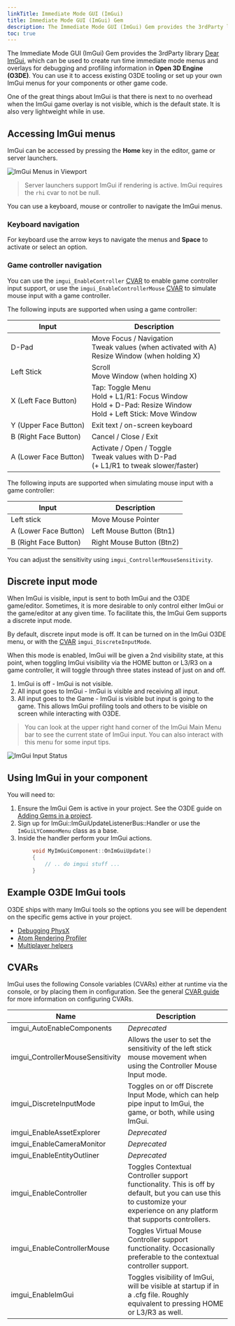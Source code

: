 ```yaml
---
linkTitle: Immediate Mode GUI (ImGui)
title: Immediate Mode GUI (ImGui) Gem
description: The Immediate Mode GUI (ImGui) Gem provides the 3rdParty library Dear ImGui which can be used to create runtime immediate mode overlays for debugging and profiling in Open 3D Engine (O3DE) projects.
toc: true
---
```


The Immediate Mode GUI (ImGui) Gem provides the 3rdParty library [Dear ImGui](https://github.com/ocornut/imgui), which can be used to create run time immediate mode menus and overlays for debugging and profiling information in **Open 3D Engine (O3DE)**. You can use it to access existing O3DE tooling or set up your own ImGui menus for your components or other game code.

One of the great things about ImGui is that there is next to no overhead when the ImGui game overlay is not visible, which is the default state. It is also very lightweight while in use. 

## Accessing ImGui menus

ImGui can be accessed by pressing the **Home** key in the editor, game or server launchers.

![ImGui Menus in Viewport](/images/user-guide/gems/reference/debug/imgui_menus.png)

> Server launchers support ImGui if rendering is active. ImGui requires the `rhi` cvar to not be null.

You can use a keyboard, mouse or controller to navigate the ImGui menus.

### Keyboard navigation

For keyboard use the arrow keys to navigate the menus and **Space** to activate or select an option.

### Game controller navigation

You can use the `imgui_EnableController` [CVAR](#cvars) to enable game controller input support, or use the `imgui_EnableControllerMouse` [CVAR](#cvars) to simulate mouse input with a game controller.

The following inputs are supported when using a game controller:

| Input                 | Description                                                                                                       | 
|-----------------------|-------------------------------------------------------------------------------------------------------------------|
| D-Pad                 | Move Focus / Navigation <br/>Tweak values (when activated with A) <br/> Resize Window (when holding X)            |
| Left Stick            | Scroll <br> Move Window (when holding X)                                                                          |
| X (Left Face Button)  | Tap: Toggle Menu<br>Hold + L1/R1: Focus Window<br>Hold + D-Pad: Resize Window<br />Hold + Left Stick: Move Window |
| Y (Upper Face Button) | Exit text / on-screen keyboard                                                                                    |
| B (Right Face Button) | Cancel / Close / Exit                                                                                             |
| A (Lower Face Button) | Activate / Open / Toggle <br/>Tweak values with D-Pad<br/>(+ L1/R1 to tweak slower/faster)                        |

The following inputs are supported when simulating mouse input with a game controller:

| Input                 | Description               | 
|-----------------------|---------------------------|
| Left stick            | Move Mouse Pointer        |
| A (Lower Face Button) | Left Mouse Button (Btn1)  |
| B (Right Face Button) | Right Mouse Button (Btn2) |

You can adjust the sensitivity using `imgui_ControllerMouseSensitivity`.

## Discrete input mode
When ImGui is visible, input is sent to both ImGui and the O3DE game/editor. Sometimes, it is more desirable to only control either ImGui or the game/editor at any given time. To facilitate this, the ImGui Gem supports a discrete input mode.

By default, discrete input mode is off. It can be turned on in the ImGui O3DE menu, or with the [CVAR](#cvars) `imgui_DiscreteInputMode`.

When this mode is enabled, ImGui will be given a 2nd visibility state, at this point, when toggling ImGui visibility via the HOME button or L3/R3 on a game controller, it will toggle through three states instead of just on and off.

1. ImGui is off - ImGui is not visible.
2. All input goes to ImGui - ImGui is visible and receiving all input.
3. All input goes to the Game - ImGui is visible but input is going to the game. This allows ImGui profiling tools and others to be visible on screen while interacting with O3DE.

> You can look at the upper right hand corner of the ImGui Main Menu bar to see the current state of ImGui input. You can also interact with this menu for some input tips.

![ImGui Input Status](/images/user-guide/gems/reference/debug/imgui_input_and_status.png)

## Using ImGui in your component

You will need to:

1. Ensure the ImGui Gem is active in your project. See the O3DE guide on [Adding Gems in a project](https://www.o3de.org/docs/user-guide/project-config/add-remove-gems/).
2. Sign up for ImGui::ImGuiUpdateListenerBus::Handler or use the `ImGuiLYCommonMenu` class as a base.
3. Inside the handler perform your ImGui actions.

```cpp
        void MyImGuiComponent::OnImGuiUpdate()
        {
            // .. do imgui stuff ...
        }
```

## Example O3DE ImGui tools

O3DE ships with many ImGui tools so the options you see will be dependent on the specific gems active in your project.

* [Debugging PhysX](/docs/user-guide/interactivity/physics/debugging/)
* [Atom Rendering Profiler](/docs/atom-guide/atom-sample-viewer/debug-menu-samples/)
* [Multiplayer helpers](/docs/user-guide/gems/reference/multiplayer/multiplayer-gem/running/#running-locally-using-imgui-options)

## CVARs

ImGui uses the following Console variables (CVARs) either at runtime via the console, or by placing them in configuration. See the general [CVAR guide](/docs/user-guide/appendix/cvars/) for more information on configuring CVARs.

| Name                             | Description                                                                                                                                                               | 
|----------------------------------|---------------------------------------------------------------------------------------------------------------------------------------------------------------------------|
| imgui_AutoEnableComponents       | _Deprecated_                                                                                                                                                              |
| imgui_ControllerMouseSensitivity | Allows the user to set the sensitivity of the left stick mouse movement when using the Controller Mouse Input mode.                                                       |
| imgui_DiscreteInputMode          | Toggles on or off Discrete Input Mode, which can help pipe input to ImGui, the game, or both, while using ImGui.                                                          |
| imgui_EnableAssetExplorer        | _Deprecated_                                                                                                                                                              |
| imgui_EnableCameraMonitor        | _Deprecated_                                                                                                                                                              | 
| imgui_EnableEntityOutliner       | _Deprecated_                                                                                                                                                              |
| imgui_EnableController           | Toggles Contextual Controller support functionality. This is off by default, but you can use this to customize your experience on any platform that supports controllers. |
| imgui_EnableControllerMouse      | Toggles Virtual Mouse Controller support functionality. Occasionally preferable to the contextual controller support.                                                     |
| imgui_EnableImGui                | Toggles visibility of ImGui, will be visible at startup if in a .cfg file. Roughly equivalent to pressing HOME or L3/R3 as well.                                          |
 
